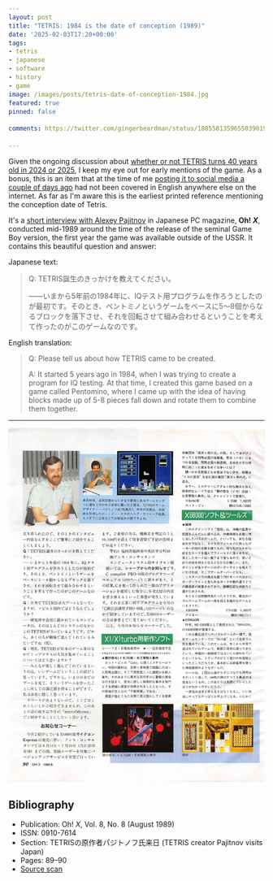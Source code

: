 ```yaml
---
layout: post
title: "TETRIS: 1984 is the date of conception (1989)"
date: '2025-02-03T17:20+00:00'
tags:
- tetris
- japanese
- software
- history
- game
image: /images/posts/tetris-date-of-conception-1984.jpg
featured: true
pinned: false

comments: https://twitter.com/gingerbeardman/status/1885581359655039019

---
```


Given the ongoing discussion about [whether or not TETRIS turns 40 years old in 2024 or 2025](https://www.timeextension.com/news/2024/06/anniversary-is-tetris-really-40-this-year), I keep my eye out for early mentions of the game. As a bonus, this is an item that at the time of me [posting it to social media a couple of days ago](https://twitter.com/gingerbeardman/status/1885581359655039019) had not been covered in English anywhere else on the internet. As far as I'm aware this is the earliest printed reference mentioning the conception date of Tetris.

It's a [short interview with Alexey Pajitnov](https://archive.org/details/OhX_1989-08/page/n91/mode/1up) in Japanese PC magazine, **Oh! *X***, conducted mid-1989 around the time of the release of the seminal Game Boy version, the first year the game was available outside of the USSR. It contains this beautiful question and answer:

Japanese text:

> Q: TETRIS誕生のきっかけを教えてください。
>
> ——いまから5年前の1984年に、IQテスト用プログラムを作ろうとしたのが最初です。そのとき、ペントミノというゲームをベースに5～8個からなるブロックを落下させ、それを回転させて組み合わせるということを考えて作ったのがこのゲームなのです。

English translation:

> Q: Please tell us about how TETRIS came to be created.
>
> A: It started 5 years ago in 1984, when I was trying to create a program for IQ testing. At that time, I created this game based on a game called Pentomino, where I came up with the idea of having blocks made up of 5-8 pieces fall down and rotate them to combine them together.

----

![IMG](/images/posts/tetris-date-of-conception-1984.jpg)

## Bibliography

- Publication: Oh! *X*, Vol. 8, No. 8 (August 1989)
- ISSN: 0910-7614
- Section: TETRISの原作者パジトノフ氏来日 (TETRIS creator Pajitnov visits Japan)
- Pages: 89–90
- [Source scan](https://archive.org/details/OhX_1989-08/page/n91/mode/1up)
